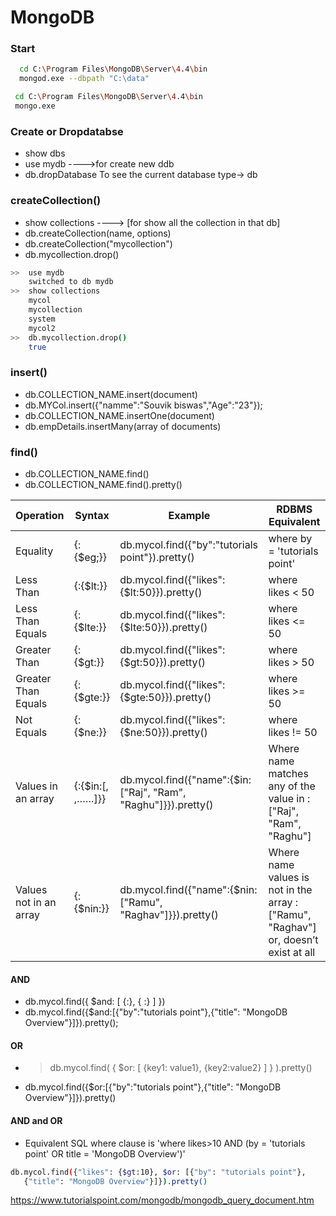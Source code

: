 
# MongoDB

### Start
```sh
  cd C:\Program Files\MongoDB\Server\4.4\bin
  mongod.exe --dbpath "C:\data" 
 ```
 ```sh
  cd C:\Program Files\MongoDB\Server\4.4\bin
  mongo.exe 
 ```
 ### Create or Dropdatabse
 - show dbs
 - use mydb  ---->for create new ddb
 - db.dropDatabase
To see the current database type-> db
 
### createCollection()
-  show collections  ----> [for show all the collection in that db]
 - db.createCollection(name, options)
 - db.createCollection("mycollection")
 - db.mycollection.drop()
 
 
```sh
>>  use mydb
    switched to db mydb
>>  show collections
    mycol
    mycollection
    system
    mycol2
>>  db.mycollection.drop()
    true
 ```

### insert() 
  - db.COLLECTION_NAME.insert(document)
  -  db.MYCol.insert({"namme":"Souvik biswas","Age":"23"});
  - db.COLLECTION_NAME.insertOne(document)
  -  db.empDetails.insertMany(array of documents)
 
### find() 
   - db.COLLECTION_NAME.find()
   - db.COLLECTION_NAME.find().pretty()
   

|Operation | Syntax | Example | RDBMS Equivalent |
| ------ | ------ | ------ |  ------ |
|Equality| {<key>:{$eg;<value>}}| db.mycol.find({"by":"tutorials point"}).pretty()|where by = 'tutorials point'
|Less Than|{<key>:{$lt:<value>}}|db.mycol.find({"likes":{$lt:50}}).pretty()|where likes < 50|
|Less Than Equals|{<key>:{$lte:<value>}}|db.mycol.find({"likes":{$lte:50}}).pretty()|where likes <= 50|
|Greater Than| {<key>:{$gt:<value>}}| db.mycol.find({"likes":{$gt:50}}).pretty()| where likes > 50|
|Greater Than Equals|{<key>:{$gte:<value>}}|db.mycol.find({"likes":{$gte:50}}).pretty()|where likes >= 50|
|Not Equals|	{<key>:{$ne:<value>}}|db.mycol.find({"likes":{$ne:50}}).pretty()|where likes != 50|
|Values in an array|{<key>:{$in:[<value1>, <value2>,……<valueN>]}}|db.mycol.find({"name":{$in:["Raj", "Ram", "Raghu"]}}).pretty()|Where name matches any of the value in :["Raj", "Ram", "Raghu"]|
|Values not in an array|{<key>:{$nin:<value>}}|db.mycol.find({"name":{$nin:["Ramu", "Raghav"]}}).pretty()|Where name values is not in the array :["Ramu", "Raghav"] or, doesn’t exist at all|

#### AND 
 - db.mycol.find({ $and: [ {<key1>:<value1>}, { <key2>:<value2>} ] })
 -  db.mycol.find({$and:[{"by":"tutorials point"},{"title": "MongoDB Overview"}]}).pretty();

#### OR
- >db.mycol.find(
   {
      $or: [
         {key1: value1}, {key2:value2}
      ]
   }
).pretty()

- db.mycol.find({$or:[{"by":"tutorials point"},{"title": "MongoDB Overview"}]}).pretty()


#### AND and OR 
- Equivalent SQL where clause is 'where likes>10 AND (by = 'tutorials point' OR title = 'MongoDB Overview')'


```sh
db.mycol.find({"likes": {$gt:10}, $or: [{"by": "tutorials point"},
   {"title": "MongoDB Overview"}]}).pretty()
```



https://www.tutorialspoint.com/mongodb/mongodb_query_document.htm






